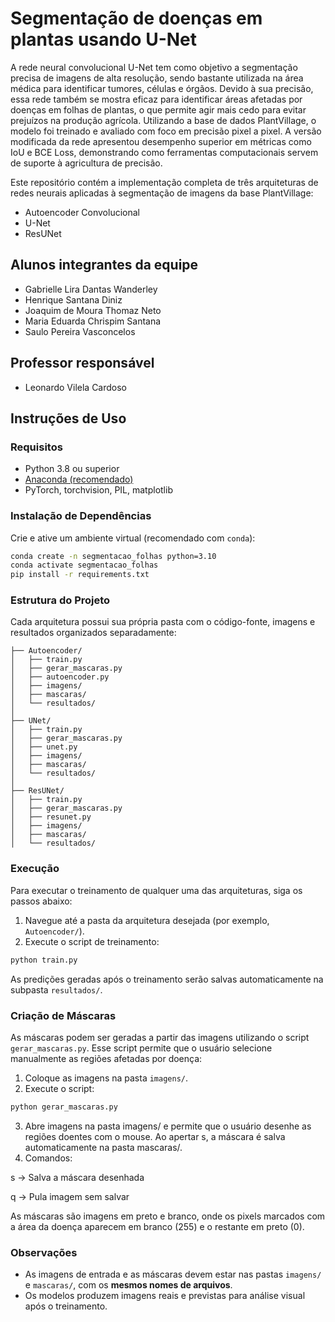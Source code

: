 
# Segmentação de doenças em plantas usando U-Net
A rede neural convolucional U-Net tem como objetivo a segmentação precisa de imagens de alta resolução, sendo bastante utilizada na área médica para identificar tumores, células e órgãos. Devido à sua precisão, essa rede também se mostra eficaz para identificar áreas afetadas por doenças em folhas de plantas, o que permite agir mais cedo para evitar prejuízos na produção agrícola.  Utilizando a base de dados PlantVillage, o modelo foi treinado e avaliado com foco em precisão pixel a pixel. A versão modificada da rede apresentou desempenho superior em métricas como IoU e BCE Loss, demonstrando como ferramentas computacionais servem de suporte à agricultura de precisão.

Este repositório contém a implementação completa de três arquiteturas de redes neurais aplicadas à segmentação de imagens da base PlantVillage:

- Autoencoder Convolucional
- U-Net
- ResUNet

## Alunos integrantes da equipe

* Gabrielle Lira Dantas Wanderley
* Henrique Santana Diniz
* Joaquim de Moura Thomaz Neto
* Maria Eduarda Chrispim Santana
* Saulo Pereira Vasconcelos

## Professor responsável

- Leonardo Vilela Cardoso

## Instruções de Uso

### Requisitos

- Python 3.8 ou superior
- [Anaconda (recomendado)](https://www.anaconda.com/)
- PyTorch, torchvision, PIL, matplotlib

### Instalação de Dependências

Crie e ative um ambiente virtual (recomendado com `conda`):

```bash
conda create -n segmentacao_folhas python=3.10
conda activate segmentacao_folhas
pip install -r requirements.txt
```

### Estrutura do Projeto

Cada arquitetura possui sua própria pasta com o código-fonte, imagens e resultados organizados separadamente:

```
├── Autoencoder/
│   ├── train.py
│   ├── gerar_mascaras.py
│   ├── autoencoder.py
│   ├── imagens/
│   ├── mascaras/
│   └── resultados/
│
├── UNet/
│   ├── train.py
│   ├── gerar_mascaras.py
│   ├── unet.py
│   ├── imagens/
│   ├── mascaras/
│   └── resultados/
│
├── ResUNet/
│   ├── train.py
│   ├── gerar_mascaras.py
│   ├── resunet.py
│   ├── imagens/
│   ├── mascaras/
│   └── resultados/
```

### Execução

Para executar o treinamento de qualquer uma das arquiteturas, siga os passos abaixo:

1. Navegue até a pasta da arquitetura desejada (por exemplo, `Autoencoder/`).
2. Execute o script de treinamento:

```bash
python train.py
```

As predições geradas após o treinamento serão salvas automaticamente na subpasta `resultados/`.

### Criação de Máscaras

As máscaras podem ser geradas a partir das imagens utilizando o script `gerar_mascaras.py`. Esse script permite que o usuário selecione manualmente as regiões afetadas por doença:

1. Coloque as imagens na pasta `imagens/`.
2. Execute o script:

```bash
python gerar_mascaras.py
```

3. Abre imagens na pasta imagens/ e permite que o usuário desenhe as regiões doentes com o mouse. Ao apertar s, a máscara é salva automaticamente na pasta mascaras/.
4. Comandos:

s → Salva a máscara desenhada

q → Pula imagem sem salvar

As máscaras são imagens em preto e branco, onde os pixels marcados com a área da doença aparecem em branco (255) e o restante em preto (0).

### Observações

- As imagens de entrada e as máscaras devem estar nas pastas `imagens/` e `mascaras/`, com os **mesmos nomes de arquivos**.
- Os modelos produzem imagens reais e previstas para análise visual após o treinamento.
